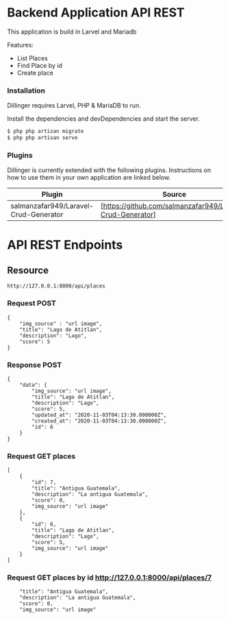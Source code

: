 # Backend Application API REST
This application is build in Larvel and Mariadb

Features:
  - List Places
  - Find Place by id
  - Create place
### Installation

Dillinger requires Larvel, PHP & MariaDB to run.

Install the dependencies and devDependencies and start the server.

```sh
$ php php artisan migrate
$ php php artisan serve
```

### Plugins

Dillinger is currently extended with the following plugins. Instructions on how to use them in your own application are linked below.

| Plugin | Source |
| ------ | ------ |
| salmanzafar949/Laravel-Crud-Generator | [https://github.com/salmanzafar949/Laravel-Crud-Generator] |

# API REST Endpoints
## Resource
```
http://127.0.0.1:8000/api/places
```
### Request POST
```
{
    "img_source" : "url image", 
    "title": "Lago de Atitlan",
    "description": "Lago",
    "score": 5
}
```

### Response POST

```
{
    "data": {
        "img_source": "url image",
        "title": "Lago de Atitlan",
        "description": "Lago",
        "score": 5,
        "updated_at": "2020-11-03T04:13:30.000000Z",
        "created_at": "2020-11-03T04:13:30.000000Z",
        "id": 6
    }
}
```
### Request GET places

```
[
    {
        "id": 7,
        "title": "Antigua Guatemala",
        "description": "La antigua Guatemala",
        "score": 0,
        "img_source": "url image"
    },
    {
        "id": 6,
        "title": "Lago de Atitlan",
        "description": "Lago",
        "score": 5,
        "img_source": "url image"
    }
]
```

### Request GET places by id http://127.0.0.1:8000/api/places/7

```
    "title": "Antigua Guatemala",
    "description": "La antigua Guatemala",
    "score": 0,
    "img_source": "url image"
```

